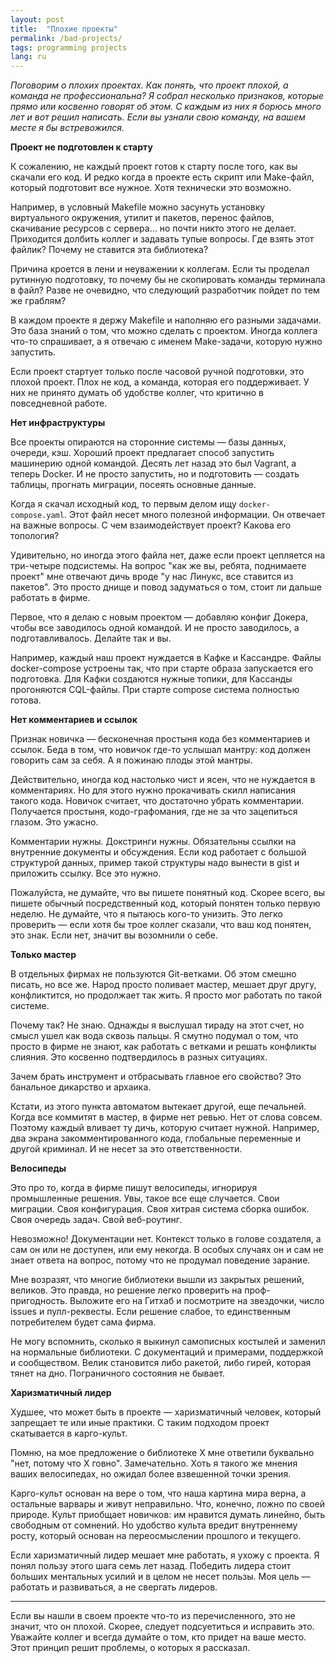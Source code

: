 ```yaml
---
layout: post
title:  "Плохие проекты"
permalink: /bad-projects/
tags: programming projects
lang: ru
---
```


*Поговорим о плохих проектах. Как понять, что проект плохой, а команда не
профессиональна? Я собрал несколько признаков, которые прямо или косвенно
говорят об этом. С каждым из них я борюсь много лет и вот решил написать. Если
вы узнали свою команду, на вашем месте я бы встревожился.*

**Проект не подготовлен к старту**

К сожалению, не каждый проект готов к старту после того, как вы скачали его
код. И редко когда в проекте есть скрипт или Make-файл, который подготовит все
нужное. Хотя технически это возможно.

Например, в условный Makefile можно засунуть установку виртуального окружения,
утилит и пакетов, перенос файлов, скачивание ресурсов с сервера... но почти
никто этого не делает. Приходится долбить коллег и задавать тупые вопросы. Где
взять этот файлик? Почему не ставится эта библиотека?

Причина кроется в лени и неуважении к коллегам. Если ты проделал рутинную
подготовку, то почему бы не скопировать команды терминала в файл? Разве не
очевидно, что следующий разработчик пойдет по тем же граблям?

В каждом проекте я держу Makefile и наполняю его разными задачами. Это база
знаний о том, что можно сделать с проектом. Иногда коллега что-то спрашивает, а
я отвечаю с именем Make-задачи, которую нужно запустить.

Если проект стартует только после часовой ручной подготовки, это плохой
проект. Плох не код, а команда, которая его поддерживает. У них не принято
думать об удобстве коллег, что критично в повседневной работе.

**Нет инфраструктуры**

Все проекты опираются на сторонние системы — базы данных, очереди, кэш. Хороший
проект предлагает способ запустить машинерию одной командой. Десять лет назад
это был Vagrant, а теперь Docker. И не просто запустить, но и подготовить —
создать таблицы, прогнать миграции, посеять основные данные.

Когда я скачал исходный код, то первым делом ищу `docker-compose.yaml`. Этот
файл несет много полезной информации. Он отвечает на важные вопросы. С чем
взаимодействует проект? Какова его топология?

Удивительно, но иногда этого файла нет, даже если проект цепляется на три-четыре
подсистемы. На вопрос "как же вы, ребята, поднимаете проект" мне отвечают дичь
вроде "у нас Линукс, все ставится из пакетов". Это просто днище и повод
задуматься о том, стоит ли дальше работать в фирме.

Первое, что я делаю с новым проектом — добавляю конфиг Докера, чтобы все
заводилось одной командой. И не просто заводилось, а подготавливалось. Делайте
так и вы.

Например, каждый наш проект нуждается в Кафке и Кассандре. Файлы docker-compose
устроены так, что при старте образа запускается его подготовка. Для Кафки
создаются нужные топики, для Кассанды прогоняются CQL-файлы. При старте compose
система полностью готова.

**Нет комментариев и ссылок**

Признак новичка — бесконечная простыня кода без комментариев и ссылок. Беда в
том, что новичок где-то услышал мантру: код должен говорить сам за себя. А я
пожинаю плоды этой мантры.

Действительно, иногда код настолько чист и ясен, что не нуждается в
комментариях. Но для этого нужно прокачивать скилл написания такого
кода. Новичок считает, что достаточно убрать комментарии. Получается простыня,
кодо-графомания, где не за что зацепиться глазом. Это ужасно.

Комментарии нужны. Докстринги нужны. Обязательны ссылки на внутренние документы
и обсуждения. Если код работает с большой структурой данных, пример такой
структуры надо вынести в gist и приложить ссылку. Все это нужно.

Пожалуйста, не думайте, что вы пишете понятный код. Скорее всего, вы пишете
обычный посредственный код, который понятен только первую неделю. Не думайте,
что я пытаюсь кого-то унизить. Это легко проверить — если хотя бы трое коллег
сказали, что ваш код понятен, это знак. Если нет, значит вы возомнили о себе.

**Только мастер**

В отдельных фирмах не пользуются Git-ветками. Об этом смешно писать, но все
же. Народ просто поливает мастер, мешает друг другу, конфликтится, но продолжает
так жить. Я просто мог работать по такой системе.

Почему так? Не знаю. Однажды я выслушал тираду на этот счет, но смысл ушел как
вода сквозь пальцы. Я смутно подумал о том, что просто в фирме не знают, как
работать с ветками и решать конфликты слияния. Это косвенно подтвердилось в
разных ситуациях.

Зачем брать инструмент и отбрасывать главное его свойство? Это банальное
дикарство и архаика.

Кстати, из этого пункта автоматом вытекает другой, еще печальней. Когда все
коммитят в мастер, в фирме нет ревью. Нет от слова совсем. Поэтому каждый
вливает ту дичь, которую считает нужной. Например, два экрана
закомментированного кода, глобальные переменные и другой криминал. И не несет за
это ответственности.

**Велосипеды**

Это про то, когда в фирме пишут велосипеды, игнорируя промышленные решения. Увы,
такое все еще случается. Свои миграции. Своя конфигурация. Своя хитрая система
сборка ошибок. Своя очередь задач. Свой веб-роутинг.

Невозможно! Документации нет. Контекст только в голове создателя, а сам он или
не доступен, или ему некогда. В особых случаях он и сам не знает ответа на
вопрос, потому что не продумал поведение зарание.

Мне возразят, что многие библиотеки вышли из закрытых решений, великов. Это
правда, но решение легко проверить на проф-пригодность. Выложите его на Гитхаб и
посмотрите на звездочки, число issues и пулл-реквесты. Если решение слабое, то
единственным потребителем будет сама фирма.

Не могу вспомнить, сколько я выкинул самописных костылей и заменил на нормальные
библиотеки. С документаций и примерами, поддержкой и сообществом. Велик
становится либо ракетой, либо гирей, которая тянет на дно. Пограничного
состояния не бывает.

**Харизматичный лидер**

Худшее, что может быть в проекте — харизматичный человек, который запрещает те
или иные практики. С таким подходом проект скатывается в карго-культ.

Помню, на мое предложение о библиотеке X мне ответили буквально "нет, потому что
X говно". Замечательно. Хоть я такого же мнения ваших велосипедах, но ожидал
более взвешенной точки зрения.

Карго-культ основан на вере о том, что наша картина мира верна, а остальные
варвары и живут неправильно. Что, конечно, ложно по своей природе. Культ
приобщает новичков: им нравится думать линейно, быть свободным от сомнений. Но
удобство культа вредит внутреннему росту, который основан на переосмыслении
прошлого и текущего.

Если харизматичный лидер мешает мне работать, я ухожу с проекта. Я понял пользу
этого шага семь лет назад. Победить лидера стоит больших ментальных усилий и в
целом не несет пользы. Моя цель — работать и развиваться, а не свергать лидеров.

***

Если вы нашли в своем проекте что-то из перечисленного, это не значит, что он
плохой. Скорее, следует подсуетиться и исправить это. Уважайте коллег и всегда
думайте о том, кто придет на ваше место. Этот принцип решит проблемы, о которых
я рассказал.
